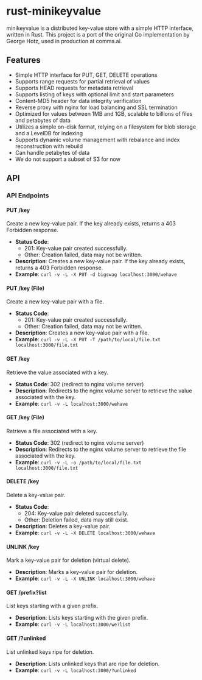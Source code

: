 # rust-minikeyvalue

minikeyvalue is a distributed key-value store with a simple HTTP interface, written in Rust. This project is a port of the original Go implementation by George Hotz, used in production at comma.ai.

## Features

* Simple HTTP interface for PUT, GET, DELETE operations
* Supports range requests for partial retrieval of values
* Supports HEAD requests for metadata retrieval
* Supports listing of keys with optional limit and start parameters
* Content-MD5 header for data integrity verification
* Reverse proxy with nginx for load balancing and SSL termination
* Optimized for values between 1MB and 1GB, scalable to billions of files and petabytes of data
* Utilizes a simple on-disk format, relying on a filesystem for blob storage and a LevelDB for indexing
* Supports dynamic volume management with rebalance and index reconstruction with rebuild
* Can handle petabytes of data
* We do not support a subset of S3 for now


## API

### API Endpoints

#### PUT /key
Create a new key-value pair. If the key already exists, returns a 403 Forbidden response.

* **Status Code**:
	+ 201: Key-value pair created successfully.
	+ Other: Creation failed, data may not be written.
* **Description**: Creates a new key-value pair. If the key already exists, returns a 403 Forbidden response.
* **Example**: `curl -v -L -X PUT -d bigswag localhost:3000/wehave`

#### PUT /key (File)
Create a new key-value pair with a file.

* **Status Code**:
	+ 201: Key-value pair created successfully.
	+ Other: Creation failed, data may not be written.
* **Description**: Creates a new key-value pair with a file.
* **Example**: `curl -v -L -X PUT -T /path/to/local/file.txt localhost:3000/file.txt`

#### GET /key
Retrieve the value associated with a key.

* **Status Code**: 302 (redirect to nginx volume server)
* **Description**: Redirects to the nginx volume server to retrieve the value associated with the key.
* **Example**: `curl -v -L localhost:3000/wehave`

#### GET /key (File)
Retrieve a file associated with a key.

* **Status Code**: 302 (redirect to nginx volume server)
* **Description**: Redirects to the nginx volume server to retrieve the file associated with the key.
* **Example**: `curl -v -L -o /path/to/local/file.txt localhost:3000/file.txt`

#### DELETE /key
Delete a key-value pair.

* **Status Code**:
	+ 204: Key-value pair deleted successfully.
	+ Other: Deletion failed, data may still exist.
* **Description**: Deletes a key-value pair.
* **Example**: `curl -v -L -X DELETE localhost:3000/wehave`

#### UNLINK /key
Mark a key-value pair for deletion (virtual delete).

* **Description**: Marks a key-value pair for deletion.
* **Example**: `curl -v -L -X UNLINK localhost:3000/wehave`

#### GET /prefix?list
List keys starting with a given prefix.

* **Description**: Lists keys starting with the given prefix.
* **Example**: `curl -v -L localhost:3000/we?list`

#### GET /?unlinked
List unlinked keys ripe for deletion.

* **Description**: Lists unlinked keys that are ripe for deletion.
* **Example**: `curl -v -L localhost:3000/?unlinked`



